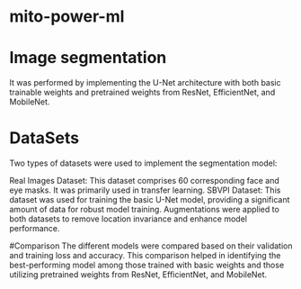 # mito-power-ml

# Image segmentation 
It was performed by implementing the U-Net architecture with both basic trainable weights and pretrained weights from ResNet, EfficientNet, and MobileNet. 

# DataSets
Two types of datasets were used to implement the segmentation model:

Real Images Dataset: This dataset comprises 60 corresponding face and eye masks. It was primarily used in transfer learning.
SBVPI Dataset: This dataset was used for training the basic U-Net model, providing a significant amount of data for robust model training.
Augmentations were applied to both datasets to remove location invariance and enhance model performance.

#Comparison
The different models were compared based on their validation and training loss and accuracy. This comparison helped in identifying the best-performing model among those trained with basic weights and those utilizing pretrained weights from ResNet, EfficientNet, and MobileNet.
